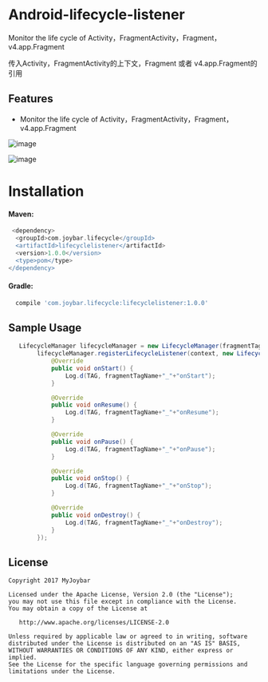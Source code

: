 # Android-lifecycle-listener
Monitor the life cycle of Activity，FragmentActivity，Fragment，v4.app.Fragment

传入Activity，FragmentActivity的上下文，Fragment 或者 v4.app.Fragment的引用

## Features
 - Monitor the life cycle of Activity，FragmentActivity，Fragment，v4.app.Fragment



 ![image](https://github.com/myjoybar/Android-lifecycle-listener/blob/master/screenshots/screenshot1.jpeg) 
 
  ![image](https://github.com/myjoybar/Android-lifecycle-listener/blob/master/screenshots/screenshot2.jpeg) 
  
# Installation

####  Maven:
```gradle
 <dependency>
  <groupId>com.joybar.lifecycle</groupId>
  <artifactId>lifecyclelistener</artifactId>
  <version>1.0.0</version>
  <type>pom</type>
</dependency>
```

####  Gradle:
```gradle
  compile 'com.joybar.lifecycle:lifecyclelistener:1.0.0'
```
## Sample Usage


```java
   LifecycleManager lifecycleManager = new LifecycleManager(fragmentTagName);
		lifecycleManager.registerLifecycleListener(context, new LifecycleListener() {
			@Override
			public void onStart() {
				Log.d(TAG, fragmentTagName+"_"+"onStart");
			}

			@Override
			public void onResume() {
				Log.d(TAG, fragmentTagName+"_"+"onResume");
			}

			@Override
			public void onPause() {
				Log.d(TAG, fragmentTagName+"_"+"onPause");
			}

			@Override
			public void onStop() {
				Log.d(TAG, fragmentTagName+"_"+"onStop");
			}

			@Override
			public void onDestroy() {
				Log.d(TAG, fragmentTagName+"_"+"onDestroy");
			}
		});

```


## License

    Copyright 2017 MyJoybar

    Licensed under the Apache License, Version 2.0 (the "License");
    you may not use this file except in compliance with the License.
    You may obtain a copy of the License at

       http://www.apache.org/licenses/LICENSE-2.0

    Unless required by applicable law or agreed to in writing, software
    distributed under the License is distributed on an "AS IS" BASIS,
    WITHOUT WARRANTIES OR CONDITIONS OF ANY KIND, either express or implied.
    See the License for the specific language governing permissions and
    limitations under the License.


